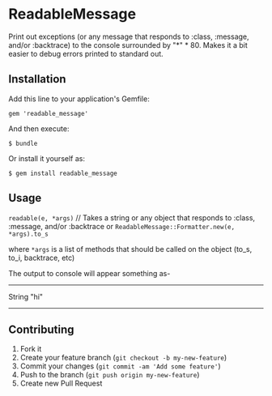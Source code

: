 # ReadableMessage

Print out exceptions (or any message that responds to :class, :message, and/or :backtrace) to the console
surrounded by "*" * 80.  Makes it a bit easier to debug errors printed to standard out.

## Installation

Add this line to your application's Gemfile:

    gem 'readable_message'

And then execute:

    $ bundle

Or install it yourself as:

    $ gem install readable_message

## Usage

`readable(e, *args)` // Takes a string or any object that responds to :class, :message, and/or :backtrace
or
`ReadableMessage::Formatter.new(e, *args).to_s`

where `*args` is a list of methods that should be called on the object (to_s, to_i, backtrace, etc)

The output to console will appear something as-

  ********************************************************************************
  String
  "hi"
  ********************************************************************************


## Contributing

1. Fork it
2. Create your feature branch (`git checkout -b my-new-feature`)
3. Commit your changes (`git commit -am 'Add some feature'`)
4. Push to the branch (`git push origin my-new-feature`)
5. Create new Pull Request
